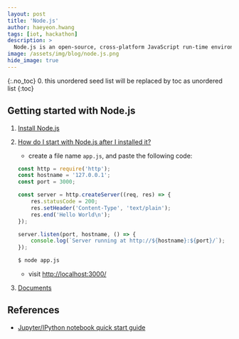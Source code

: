 ```yaml
---
layout: post
title: 'Node.js' 
author: haeyeon.hwang
tags: [iot, hackathon]
description: >
  Node.js is an open-source, cross-platform JavaScript run-time environment that executes JavaScript code outside of a browser. JavaScript is used primarily for client-side scripting, in which scripts written in JavaScript are embedded in a webpage's HTML and run client-side by a JavaScript engine in the user's web browser. `wiki`
image: /assets/img/blog/node.js.png
hide_image: true
---
```

{:.no_toc}
0. this unordered seed list will be replaced by toc as unordered list
{:toc}

## **Getting started with Node.js**
1. [Install Node.js](https://nodejs.org/en/download/)   
2. [How do I start with Node.js after I installed it?](https://nodejs.org/en/docs/guides/getting-started-guide/)    
   * create a file name `app.js`, and paste the following code:  
  
    ~~~js
    const http = require('http');
    const hostname = '127.0.0.1';
    const port = 3000;

    const server = http.createServer((req, res) => {
        res.statusCode = 200;
        res.setHeader('Content-Type', 'text/plain');
        res.end('Hello World\n');
    });

    server.listen(port, hostname, () => {
        console.log(`Server running at http://${hostname}:${port}/`);
    });
    ~~~

    ~~~bash
    $ node app.js
    ~~~

    * visit [http://localhost:3000/](http://localhost:3000/)
3. [Documents](https://nodejs.org/en/docs/)   

## **References**
* [Jupyter/IPython notebook quick start guide](https://jupyter-notebook-beginner-guide.readthedocs.io/en/latest/index.html)

